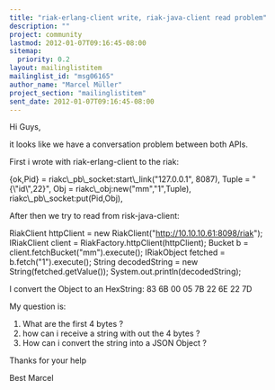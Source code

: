 ```yaml
---
title: "riak-erlang-client write, riak-java-client read problem"
description: ""
project: community
lastmod: 2012-01-07T09:16:45-08:00
sitemap:
  priority: 0.2
layout: mailinglistitem
mailinglist_id: "msg06165"
author_name: "Marcel Müller"
project_section: "mailinglistitem"
sent_date: 2012-01-07T09:16:45-08:00
---
```



Hi Guys, 

it looks like we have a conversation problem between both APIs. 

First i wrote with riak-erlang-client to the riak:

 {ok,Pid} = riakc\\_pb\\_socket:start\\_link("127.0.0.1", 8087),
 Tuple = "{\\"id\\",22}",
 Obj = riakc\\_obj:new("mm","1",Tuple),
 riakc\\_pb\\_socket:put(Pid,Obj),

After then we try to read from risk-java-client:

 RiakClient httpClient = new RiakClient("http://10.10.10.61:8098/riak");
 IRiakClient client = RiakFactory.httpClient(httpClient);
 Bucket b = client.fetchBucket("mm").execute();
 IRiakObject fetched = b.fetch("1").execute();
 String decodedString = new String(fetched.getValue());
 System.out.println(decodedString);

I convert the Object to an HexString: 83 6B 00 05 7B 22 6E 22 7D

My question is: 

1. What are the first 4 bytes ? 
2. how can i receive a string with out the 4 bytes ? 
3. How can i convert the string into a JSON Object ? 

Thanks for your help 

Best 
Marcel 


